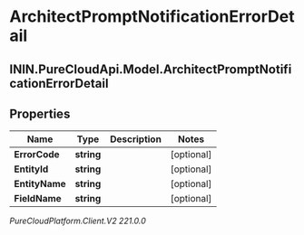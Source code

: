 # ArchitectPromptNotificationErrorDetail

## ININ.PureCloudApi.Model.ArchitectPromptNotificationErrorDetail

## Properties

|Name | Type | Description | Notes|
|------------ | ------------- | ------------- | -------------|
| **ErrorCode** | **string** |  | [optional] |
| **EntityId** | **string** |  | [optional] |
| **EntityName** | **string** |  | [optional] |
| **FieldName** | **string** |  | [optional] |



_PureCloudPlatform.Client.V2 221.0.0_
